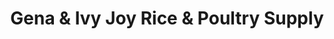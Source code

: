---
title: "Gena & Ivy Joy Rice & Poultry Supply"
url: /bacoor/gena-and-ivy-joy-rice-and-poultry-supply/
shop: agrarian
---